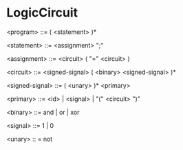 # LogicCircuit

\<program\> ::= ( \<statement\> )*

\<statement\> ::= \<assignment\> ";"

\<assignment\> ::= \<circuit\> ( "=" \<circuit\> )

\<circuit\> ::= \<signed-signal\> ( \<binary\> \<signed-signal\> )*

\<signed-signal\> ::= ( \<unary\> )* \<primary\>

\<primary\> ::= \<id\> | \<signal\> | "(" \<circuit\> ")"

\<binary\> ::= and | or | xor

\<signal\> ::= 1 | 0

\<unary\> :: = not
